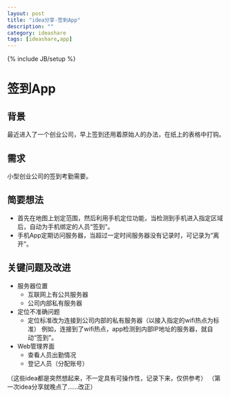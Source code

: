 ```yaml
---
layout: post
title: "idea分享-签到App"
description: ""
category: ideashare
tags: [ideashare,app]
---
```

{% include JB/setup %}

# 签到App

## 背景
最近进入了一个创业公司，早上签到还用着原始人的办法，在纸上的表格中打钩。

## 需求
小型创业公司的签到考勤需要。

## 简要想法
- 首先在地图上划定范围，然后利用手机定位功能，当检测到手机进入指定区域后，自动为手机绑定的人员“签到”。
- 手机App定期访问服务器，当超过一定时间服务器没有记录时，可记录为“离开”。

## 关键问题及改进
- 服务器位置
  * 互联网上有公共服务器
  * 公司内部私有服务器
- 定位不准确问题
  * 定位标准改为连接到公司内部的私有服务器（以接入指定的wifi热点为标准）
    例如，连接到了wifi热点，app检测到内部IP地址的服务器，就自动“签到”。
- Web管理界面
  * 查看人员出勤情况
  * 登记人员（分配账号）


（这些idea都是突然想起来，不一定具有可操作性，记录下来，仅供参考）
（第一次idea分享就晚点了……改正）
